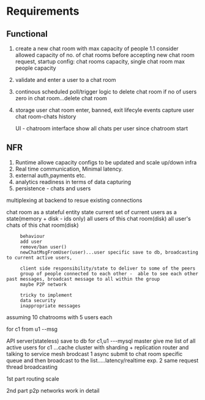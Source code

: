 # Requirements
## Functional
1. create a new chat room with max capacity of people
  1.1 consider allowed capacity of no. of chat rooms before accepting new chat room request, startup config: chat rooms capacity, single chat room max people capacity	

2. validate and enter a user to a chat room
 
3. continous scheduled poll/trigger logic to delete chat room if no of users zero in chat room...delete chat room

4. storage
   user chat room enter, banned, exit lifecyle events capture
   user chat room-chats history

   UI - chatroom interface
   show all chats per user since chatroom start


## NFR
1. Runtime allowe capacity configs to be updated and scale up/down infra 
2. Real time communication, Minimal latency.
3. external auth,payments etc.
4. analytics readiness in terms of data capturing
5. persistence - chats and users


multiplexing at backend to resue existing connections

chat room as a stateful entity 
		state
		 current set of current users as a state(memory +  disk - ids only)
		 all users of this chat room(disk)
		 all user's chats of this chat room(disk)

		 behaviour
		 add user
		 remove/ban user()
		 newChatMsgFromUser(user)...user specific save to db, broadcasting to current active users, 

		 client side responsibility/state to deliver to some of the peers
		 group of people connected to each other -  able to see each other past messages, broadcast message to all within the group
		 maybe P2P network

		 tricky to implement
		 data security
		 inappropriate messages



assuming 10 chatrooms with 5 users each

for c1 from u1 --msg


API server(stateless)
save to db for c1,u1 ---mysql master
give me list of all active users for c1 ...cache cluster with sharding + replication
router and talking to service mesh
brodcast
	1 async submit to chat room specific queue and then broadcast to the list.....latency/realtime exp.
	2 same request thread broadcasting




1st part
routing
scale

2nd part
p2p networks work in detail
